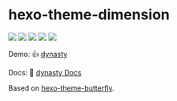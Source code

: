 # hexo-theme-dimension

![](https://img.shields.io/github/package-json/v/ezgx/hexo-theme-dynasty/main?color=ff7a7a&label=main)
![](https://img.shields.io/npm/v/hexo-theme-dynasty?color=32C9EB)
![](https://img.shields.io/badge/hexo-5.3.0+-0e83c?color=425AEF)
![](https://img.shields.io/github/license/ezgx/hexo-theme-dynasty?color=FF7a7a)
![](https://pic.imgdb.cn/item/649ad9d51ddac507cc40f140.png)


Demo: 👍 [dynasty](https://ezgx.site)

Docs: 📖 [dynasty Docs](https://dynasty.ezgx.site)

Based on [hexo-theme-butterfly](https://github.com/jerryc127/hexo-theme-butterfly).